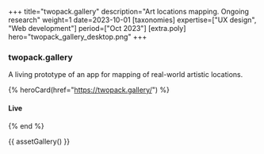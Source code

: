 +++
title="twopack.gallery"
description="Art locations mapping. Ongoing research"
weight=1
date=2023-10-01
[taxonomies]
expertise=["UX design", "Web development"]
period=["Oct 2023"]
[extra.poly]
hero="twopack_gallery_desktop.png"
+++

### twopack.gallery

A living prototype of an app for mapping of real-world artistic locations.

{% heroCard(href="https://twopack.gallery/") %}
  #### Live
{% end %}

{{ assetGallery() }}